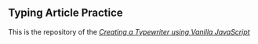 ## **Typing Article Practice** 

This is the repository of the [*Creating a Typewriter using Vanilla JavaScript*]()